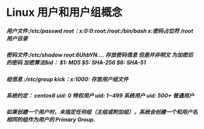Linux 用户和用户组概念 
====
##### 用户文件:/etc/passwd  root：x:0:0:root:/root:/bin/bash x:密码占位符 /root 用户目录  
##### 密码文件:/etc/shadow  root:$6$UhbYN.... 存放密码信息 但是并非明文 为加密后的密码 加密算法$id： $1:  MD5 $5:  SHA-256 $6:  SHA-51
##### 组信息  :/etc/group   kick：x:1000:   存放用户组文件
##### 系统约定： centos6  uid: 0  特权用户 uid: 1~499   系统用户 uid: 500+    普通用户
##### 如果创建一个用户时，未指定任何组（主组或附加组），系统会创建一个和用户名相同的组作为用户的 Primary Group. 
